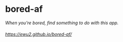 # bored-af
*When you're bored, find something to do with this app.*
###### https://ewu2.github.io/bored-af/
